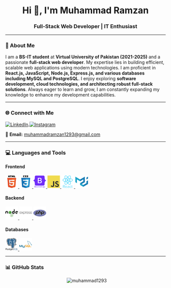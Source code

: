 <h1 align="center">Hi 👋, I'm Muhammad Ramzan</h1>
<h3 align="center">Full-Stack Web Developer | IT Enthusiast</h3>

---

### 📖 About Me  
I am a **BS-IT student** at **Virtual University of Pakistan (2021-2025)** and a passionate **full-stack web developer**. My expertise lies in building efficient, scalable web applications using modern technologies. I am proficient in **React.js, JavaScript, Node.js, Express.js, and various databases including MySQL and PostgreSQL**. I enjoy exploring **software development, cloud technologies, and architecting robust full-stack solutions**. Always eager to learn and grow, I am constantly expanding my knowledge to enhance my development capabilities.

---

### 🌐 Connect with Me  
<p align="left">
<a href="https://linkedin.com/in/muhammadramzan07/" target="_blank">
<img align="center" src="https://raw.githubusercontent.com/rahuldkjain/github-profile-readme-generator/master/src/images/icons/Social/linked-in-alt.svg" alt="LinkedIn" height="30" width="40" />
</a>
<a href="https://www.instagram.com/muhammad_ramzan1293/" target="_blank">
<img align="center" src="https://raw.githubusercontent.com/rahuldkjain/github-profile-readme-generator/master/src/images/icons/Social/instagram.svg" alt="Instagram" height="30" width="40" />
</a>
</p>

📧 **Email:** muhammadramzan1293@gmail.com  

---
### 💻 Languages and Tools  

#### Frontend
<p align="left">
  <a href="https://www.w3.org/html/" target="_blank" rel="noreferrer">
    <img src="https://raw.githubusercontent.com/devicons/devicon/master/icons/html5/html5-original-wordmark.svg" alt="HTML5" width="40" height="40"/>
  </a>
  <a href="https://www.w3schools.com/css/" target="_blank" rel="noreferrer">
    <img src="https://raw.githubusercontent.com/devicons/devicon/master/icons/css3/css3-original-wordmark.svg" alt="CSS3" width="40" height="40"/>
  </a>
  <a href="https://getbootstrap.com" target="_blank" rel="noreferrer">
    <img src="https://raw.githubusercontent.com/devicons/devicon/master/icons/bootstrap/bootstrap-plain-wordmark.svg" alt="Bootstrap" width="40" height="40"/>
  </a>
  <a href="https://developer.mozilla.org/en-US/docs/Web/JavaScript" target="_blank" rel="noreferrer">
    <img src="https://raw.githubusercontent.com/devicons/devicon/master/icons/javascript/javascript-original.svg" alt="JavaScript" width="40" height="40"/>
  </a>
  <a href="https://reactjs.org/" target="_blank" rel="noreferrer">
    <img src="https://raw.githubusercontent.com/devicons/devicon/master/icons/react/react-original-wordmark.svg" alt="React.js" width="40" height="40"/>
  </a>
  <a href="https://mui.com/" target="_blank" rel="noreferrer">
    <img src="https://github.com/devicons/devicon/blob/master/icons/materialui/materialui-original.svg" alt="Material-UI" width="40" height="40"/>
  </a>
</p>

#### Backend
<p align="left">
  <a href="https://nodejs.org/" target="_blank" rel="noreferrer">
    <img src="https://raw.githubusercontent.com/devicons/devicon/master/icons/nodejs/nodejs-original-wordmark.svg" alt="Node.js" width="40" height="40"/>
  </a>
  <a href="https://expressjs.com/" target="_blank" rel="noreferrer">
    <img src="https://raw.githubusercontent.com/devicons/devicon/master/icons/express/express-original-wordmark.svg" alt="Express.js" width="40" height="40"/>
  </a>
  <a href="https://www.php.net" target="_blank" rel="noreferrer">
    <img src="https://raw.githubusercontent.com/devicons/devicon/master/icons/php/php-original.svg" alt="PHP" width="40" height="40"/>
  </a>
</p>

#### Databases
<p align="left">
  <a href="https://www.postgresql.org/" target="_blank" rel="noreferrer">
    <img src="https://raw.githubusercontent.com/devicons/devicon/master/icons/postgresql/postgresql-original-wordmark.svg" alt="PostgreSQL" width="40" height="40"/>
  </a>
  <a href="https://www.mysql.com/" target="_blank" rel="noreferrer">
    <img src="https://raw.githubusercontent.com/devicons/devicon/master/icons/mysql/mysql-original-wordmark.svg" alt="MySQL" width="40" height="40"/>
  </a>
</p>

---

### 📊 GitHub Stats  
<p align="center">
  <img src="https://github-readme-stats.vercel.app/api/top-langs?username=muhammad1293&show_icons=true&locale=en&layout=compact&v=1" alt="muhammad1293" />
</p>
